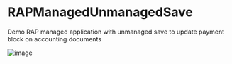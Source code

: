 # RAPManagedUnmanagedSave
Demo RAP managed application with unmanaged save to update payment block on accounting documents 

![image](https://github.com/user-attachments/assets/27e25b4d-6053-448b-8d4c-81f6da576e59)

